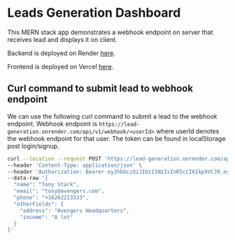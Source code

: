 # Leads Generation Dashboard

This MERN stack app demonstrates a webhook endpoint on server that receives lead and displays it on client.

Backend is deployed on Render [here](https://lead-generation.onrender.com).

Frontend is deployed on Vercel [here](https://leads-generation-frontend.onrender.com).

## Curl command to submit lead to webhook endpoint

We can use the following curl command to submit a lead to the webhook endpoint.
Webhook endpoint is `https://lead-generation.onrender.com/api/v1/webhook/<userId>` where userId denotes the webhook endpoint for that user.
The token can be found in localStorage post login/signup.

```bash
curl --location --request POST 'https://lead-generation.onrender.com/api/v1/webhook/1' \
--header 'Content-Type: application/json' \
--header 'Authorization: Bearer eyJhbGciOiJIUzI1NiIsInR5cCI6IkpXVCJ9.eyJ1c2VySWQiOjEsImlhdCI6MTY4ODA1MTI2OSwiZXhwIjoxNjg4MzEwNDY5fQ.FmEK9IR9MW4A5mvan_nBko_Ce87VmXIZHV1rsGCXBdk' \
--data-raw '{
  "name": "Tony Stark",
  "email": "tony@avengers.com",
  "phone": "+16262223333",
  "otherFields": {
    "address": "Avengers Headquarters",
    "income": "A lot"
  }
}'
```

